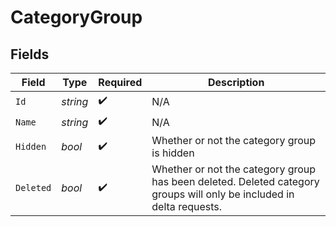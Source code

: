 # CategoryGroup


## Fields

| Field                                                                                                                 | Type                                                                                                                  | Required                                                                                                              | Description                                                                                                           |
| --------------------------------------------------------------------------------------------------------------------- | --------------------------------------------------------------------------------------------------------------------- | --------------------------------------------------------------------------------------------------------------------- | --------------------------------------------------------------------------------------------------------------------- |
| `Id`                                                                                                                  | *string*                                                                                                              | :heavy_check_mark:                                                                                                    | N/A                                                                                                                   |
| `Name`                                                                                                                | *string*                                                                                                              | :heavy_check_mark:                                                                                                    | N/A                                                                                                                   |
| `Hidden`                                                                                                              | *bool*                                                                                                                | :heavy_check_mark:                                                                                                    | Whether or not the category group is hidden                                                                           |
| `Deleted`                                                                                                             | *bool*                                                                                                                | :heavy_check_mark:                                                                                                    | Whether or not the category group has been deleted.  Deleted category groups will only be included in delta requests. |